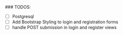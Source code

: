 \### TODOS:

- [ ] Postgresql
- [ ] Add Bootstrap Styling to login and registration forms
- [ ] handle POST submission in login and register views